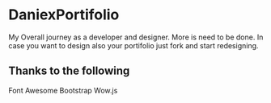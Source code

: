 # DaniexPortifolio
My Overall journey as a developer and designer. 
More is need to be done. In case you want to design also your portifolio just fork and start redesigning.
## Thanks to the following
Font Awesome
Bootstrap
Wow.js
